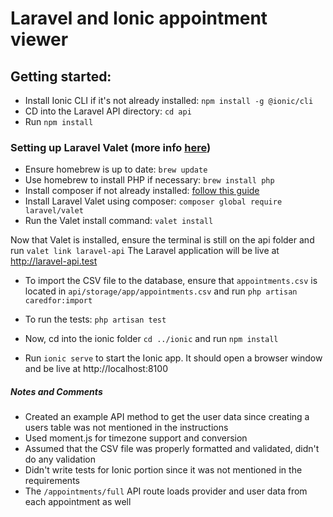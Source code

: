 # Laravel and Ionic appointment viewer

## Getting started:

- Install Ionic CLI if it's not already installed: `npm install -g @ionic/cli`
- CD into the Laravel API directory: `cd api`
- Run `npm install`

### Setting up Laravel Valet (more info [here](https://laravel.com/docs/10.x/valet))

- Ensure homebrew is up to date: `brew update`
- Use homebrew to install PHP if necessary: `brew install php`
- Install composer if not already installed: [follow this guide](https://getcomposer.org/doc/00-intro.md)
- Install Laravel Valet using composer: `composer global require laravel/valet`
- Run the Valet install command: `valet install`

Now that Valet is installed, ensure the terminal is still on the api folder and run `valet link laravel-api`
The Laravel application will be live at http://laravel-api.test

- To import the CSV file to the database, ensure that `appointments.csv` is located in `api/storage/app/appointments.csv` and run `php artisan caredfor:import`
- To run the tests: `php artisan test`

- Now, cd into the ionic folder `cd ../ionic` and run `npm install`
- Run `ionic serve` to start the Ionic app. It should open a browser window and be live at http://localhost:8100

##### Notes and Comments

- Created an example API method to get the user data since creating a users table was not mentioned in the instructions
- Used moment.js for timezone support and conversion
- Assumed that the CSV file was properly formatted and validated, didn't do any validation
- Didn't write tests for Ionic portion since it was not mentioned in the requirements
- The `/appointments/full` API route loads provider and user data from each appointment as well
